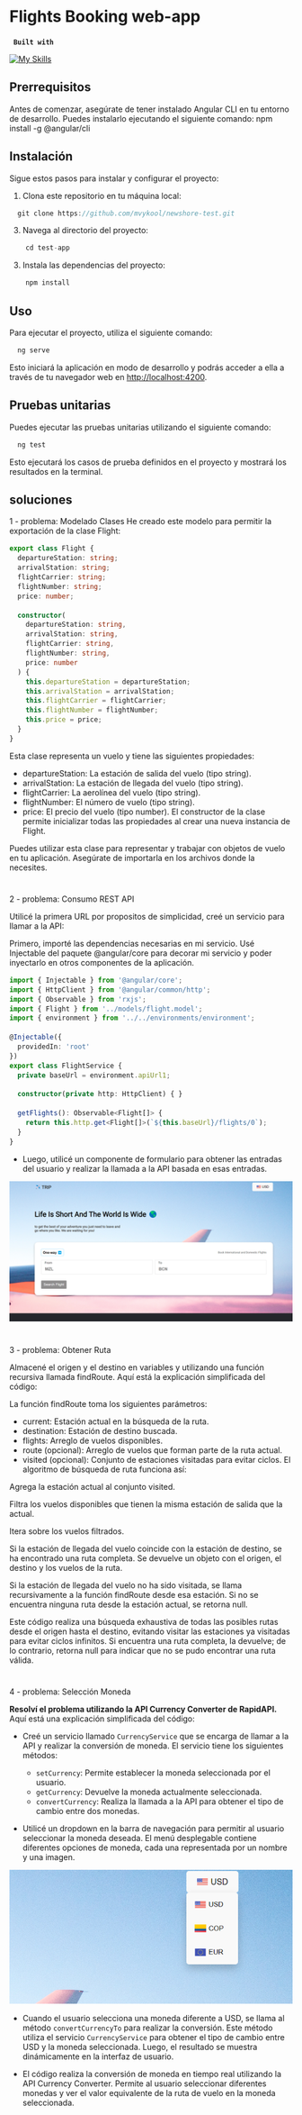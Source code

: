 # Flights Booking web-app

**` Built with`**

[![My Skills](https://skillicons.dev/icons?i=html,css,ts,angular)](https://skillicons.dev)


## Prerrequisitos

Antes de comenzar, asegúrate de tener instalado Angular CLI en tu entorno de desarrollo. Puedes instalarlo ejecutando el siguiente comando:
npm install -g @angular/cli

## Instalación

Sigue estos pasos para instalar y configurar el proyecto:

1. Clona este repositorio en tu máquina local:
 ```javascript
   git clone https://github.com/mvykool/newshore-test.git
 ```

3. Navega al directorio del proyecto:
```javascript
    cd test-app
```

3. Instala las dependencias del proyecto:
```javascript
    npm install
```
## Uso

Para ejecutar el proyecto, utiliza el siguiente comando:
```javascript
  ng serve
```
Esto iniciará la aplicación en modo de desarrollo y podrás acceder a ella a través de tu navegador web en [http://localhost:4200](http://localhost:4200).

## Pruebas unitarias

Puedes ejecutar las pruebas unitarias utilizando el siguiente comando:
```javascript
  ng test
```

Esto ejecutará los casos de prueba definidos en el proyecto y mostrará los resultados en la terminal.

## soluciones 

1 - problema: Modelado Clases
He creado este modelo para permitir la exportación de la clase Flight:
```typescript
export class Flight {
  departureStation: string;
  arrivalStation: string;
  flightCarrier: string;
  flightNumber: string;
  price: number;

  constructor(
    departureStation: string,
    arrivalStation: string,
    flightCarrier: string,
    flightNumber: string,
    price: number
  ) {
    this.departureStation = departureStation;
    this.arrivalStation = arrivalStation;
    this.flightCarrier = flightCarrier;
    this.flightNumber = flightNumber;
    this.price = price;
  }
}
```
Esta clase representa un vuelo y tiene las siguientes propiedades:

- departureStation: La estación de salida del vuelo (tipo string).
- arrivalStation: La estación de llegada del vuelo (tipo string).
- flightCarrier: La aerolínea del vuelo (tipo string).
- flightNumber: El número de vuelo (tipo string).
- price: El precio del vuelo (tipo number).
El constructor de la clase permite inicializar todas las propiedades al crear una nueva instancia de Flight.

Puedes utilizar esta clase para representar y trabajar con objetos de vuelo en tu aplicación. Asegúrate de importarla en los archivos donde la necesites.

#
2 - problema: Consumo REST API

Utilicé la primera URL por propositos de simplicidad, creé un servicio para llamar a la API:

Primero, importé las dependencias necesarias en mi servicio. Usé Injectable del paquete @angular/core para decorar mi servicio y poder inyectarlo en otros componentes de la aplicación.
```typescript
import { Injectable } from '@angular/core';
import { HttpClient } from '@angular/common/http';
import { Observable } from 'rxjs';
import { Flight } from '../models/flight.model';
import { environment } from '../../environments/environment';

@Injectable({
  providedIn: 'root'
})
export class FlightService {
  private baseUrl = environment.apiUrl1;

  constructor(private http: HttpClient) { }

  getFlights(): Observable<Flight[]> {
    return this.http.get<Flight[]>(`${this.baseUrl}/flights/0`);
  }
}
```
- Luego, utilicé un componente de formulario para obtener las entradas del usuario y realizar la llamada a la API basada en esas entradas.

<img src="./test-app/src/assets/images/problem2.png" alt="Alt text" title="Oproblem 2">

#
3 - problema: Obtener Ruta

Almacené el origen y el destino en variables y utilizando una función recursiva llamada findRoute. Aquí está la explicación simplificada del código:

La función findRoute toma los siguientes parámetros:

- current: Estación actual en la búsqueda de la ruta.
- destination: Estación de destino buscada.
- flights: Arreglo de vuelos disponibles.
- route (opcional): Arreglo de vuelos que forman parte de la ruta actual.
- visited (opcional): Conjunto de estaciones visitadas para evitar ciclos.
El algoritmo de búsqueda de ruta funciona así:

Agrega la estación actual al conjunto visited.

Filtra los vuelos disponibles que tienen la misma estación de salida que la actual.

Itera sobre los vuelos filtrados.

Si la estación de llegada del vuelo coincide con la estación de destino, se ha encontrado una ruta completa. Se devuelve un objeto con el origen, el destino y los vuelos de la ruta.

Si la estación de llegada del vuelo no ha sido visitada, se llama recursivamente a la función findRoute desde esa estación.
Si no se encuentra ninguna ruta desde la estación actual, se retorna null.

Este código realiza una búsqueda exhaustiva de todas las posibles rutas desde el origen hasta el destino, evitando visitar las estaciones ya visitadas para evitar ciclos infinitos. Si encuentra una ruta completa, la devuelve; de lo contrario, retorna null para indicar que no se pudo encontrar una ruta válida.

#
4 - problema: Selección Moneda

**Resolví el problema utilizando la API Currency Converter de RapidAPI.** Aquí está una explicación simplificada del código:

- Creé un servicio llamado `CurrencyService` que se encarga de llamar a la API y realizar la conversión de moneda. El servicio tiene los siguientes métodos:
  - `setCurrency`: Permite establecer la moneda seleccionada por el usuario.
  - `getCurrency`: Devuelve la moneda actualmente seleccionada.
  - `convertCurrency`: Realiza la llamada a la API para obtener el tipo de cambio entre dos monedas.

- Utilicé un dropdown en la barra de navegación para permitir al usuario seleccionar la moneda deseada. El menú desplegable contiene diferentes opciones de moneda, cada una representada por un nombre y una imagen.

<img src="./test-app/src/assets/images/problema4.png" alt="Alt text" title="Oproblem 2">

- Cuando el usuario selecciona una moneda diferente a USD, se llama al método `convertCurrencyTo` para realizar la conversión. Este método utiliza el servicio `CurrencyService` para obtener el tipo de cambio entre USD y la moneda seleccionada. Luego, el resultado se muestra dinámicamente en la interfaz de usuario.

- El código realiza la conversión de moneda en tiempo real utilizando la API Currency Converter. Permite al usuario seleccionar diferentes monedas y ver el valor equivalente de la ruta de vuelo en la moneda seleccionada.

